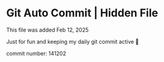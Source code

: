 # Git Auto Commit | Hidden File

This file was added Feb 12, 2025

Just for fun and keeping my daily git commit active 🤪

commit number: 141202
